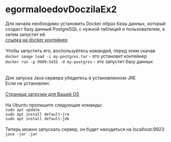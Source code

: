 # egormaloedovDoczilaEx2


Для начала необходимо установить Docker образ базы данных, который создаст базу данный PostgreSQL с нужной таблицей и пользователем, а затем запустит её.<br>
<a href="https://disk.yandex.ru/d/fg4udtTLeFPOnA"> ссылка на docker контейнер </a> <br><br>
Чтобы запустить его, воспользуйтесь командой, перед этим скачав<br>
`docker image load -i my-postgres.tar` <span> - это установит контейнер</span><br>
`docker run -p 9999:5432 -d my-postgres` <span> - это запустит базу данных</span><br>
<br><br>
Для запуска Java сервера убедитесь в установленном JRE <br>
Если не установлен: <br><br>
<a href="https://www.java.com/ru/download/"> Страница загрузки для Вашей OS </a><br><br>
На Ubuntu пропишите следующие команды: <br>
`sudo apt update`<br>
`sudo apt install default-jre`<br>
`sudo apt install default-jdk`<br><br>
Теперь можно запускать сервер, он будет находиться на localhost:9923<br>
`java -jar .jar`
